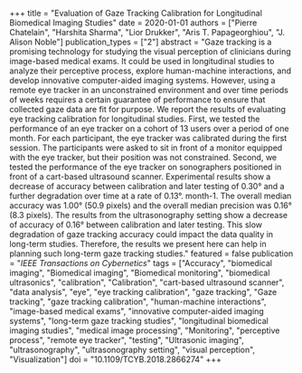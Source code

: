 +++
title = "Evaluation of Gaze Tracking Calibration for Longitudinal Biomedical Imaging Studies"
date = 2020-01-01
authors = ["Pierre Chatelain", "Harshita Sharma", "Lior Drukker", "Aris T. Papageorghiou", "J. Alison Noble"]
publication_types = ["2"]
abstract = "Gaze tracking is a promising technology for studying the visual perception of clinicians during image-based medical exams. It could be used in longitudinal studies to analyze their perceptive process, explore human-machine interactions, and develop innovative computer-aided imaging systems. However, using a remote eye tracker in an unconstrained environment and over time periods of weeks requires a certain guarantee of performance to ensure that collected gaze data are fit for purpose. We report the results of evaluating eye tracking calibration for longitudinal studies. First, we tested the performance of an eye tracker on a cohort of 13 users over a period of one month. For each participant, the eye tracker was calibrated during the first session. The participants were asked to sit in front of a monitor equipped with the eye tracker, but their position was not constrained. Second, we tested the performance of the eye tracker on sonographers positioned in front of a cart-based ultrasound scanner. Experimental results show a decrease of accuracy between calibration and later testing of 0.30° and a further degradation over time at a rate of 0.13°. month-1. The overall median accuracy was 1.00° (50.9 pixels) and the overall median precision was 0.16° (8.3 pixels). The results from the ultrasonography setting show a decrease of accuracy of 0.16° between calibration and later testing. This slow degradation of gaze tracking accuracy could impact the data quality in long-term studies. Therefore, the results we present here can help in planning such long-term gaze tracking studies."
featured = false
publication = "*IEEE Transactions on Cybernetics*"
tags = ["Accuracy", "biomedical imaging", "Biomedical imaging", "Biomedical monitoring", "biomedical ultrasonics", "calibration", "Calibration", "cart-based ultrasound scanner", "data analysis", "eye", "eye tracking calibration", "gaze tracking", "Gaze tracking", "gaze tracking calibration", "human-machine interactions", "image-based medical exams", "innovative computer-aided imaging systems", "long-term gaze tracking studies", "longitudinal biomedical imaging studies", "medical image processing", "Monitoring", "perceptive process", "remote eye tracker", "testing", "Ultrasonic imaging", "ultrasonography", "ultrasonography setting", "visual perception", "Visualization"]
doi = "10.1109/TCYB.2018.2866274"
+++

